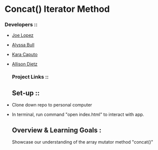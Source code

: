 # Concat() Iterator Method

### Developers ::

-   [Joe Lopez](https://github.com/Codo-Baggins)
-   [Alyssa Bull]()
-   [Kara Caputo]()
-   [Allison Dietz]()
    ### Project Links ::

    ## Set-up ::
-   Clone down repo to personal computer
-   In terminal, run command "open index.html" to interact with app.
    ## Overview & Learning Goals :
    Showcase our understanding of the array mutator method "concat()"

